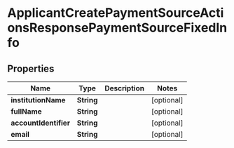 

# ApplicantCreatePaymentSourceActionsResponsePaymentSourceFixedInfo


## Properties

| Name | Type | Description | Notes |
|------------ | ------------- | ------------- | -------------|
|**institutionName** | **String** |  |  [optional] |
|**fullName** | **String** |  |  [optional] |
|**accountIdentifier** | **String** |  |  [optional] |
|**email** | **String** |  |  [optional] |



